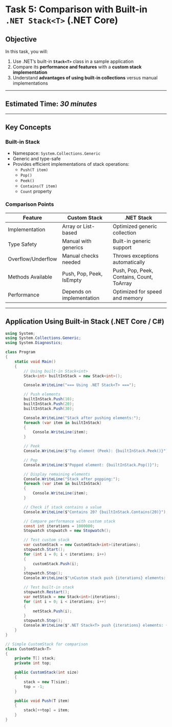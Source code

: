 # Task 5: Comparison with Built-in `.NET Stack<T>` (.NET Core)

## Objective
In this task, you will:
1. Use .NET’s built-in **`Stack<T>`** class in a sample application  
2. Compare its **performance and features** with a **custom stack implementation**  
3. Understand **advantages of using built-in collections** versus manual implementations  

---

## Estimated Time: *30 minutes*

---

## Key Concepts

### Built-in Stack<T>
- Namespace: `System.Collections.Generic`  
- Generic and type-safe  
- Provides efficient implementations of stack operations:
  - `Push(T item)`  
  - `Pop()`  
  - `Peek()`  
  - `Contains(T item)`  
  - `Count` property  

### Comparison Points
| Feature | Custom Stack | .NET Stack<T> |
|---------|-------------|---------------|
| Implementation | Array or List-based | Optimized generic collection |
| Type Safety | Manual with generics | Built-in generic support |
| Overflow/Underflow | Manual checks needed | Throws exceptions automatically |
| Methods Available | Push, Pop, Peek, IsEmpty | Push, Pop, Peek, Contains, Count, ToArray |
| Performance | Depends on implementation | Optimized for speed and memory |

---

## Application Using Built-in Stack<T> (.NET Core / C#)

```csharp
using System;
using System.Collections.Generic;
using System.Diagnostics;

class Program
{
    static void Main()
    {
        // Using built-in Stack<int>
        Stack<int> builtInStack = new Stack<int>();

        Console.WriteLine("=== Using .NET Stack<T> ===");

        // Push elements
        builtInStack.Push(10);
        builtInStack.Push(20);
        builtInStack.Push(30);

        Console.WriteLine("Stack after pushing elements:");
        foreach (var item in builtInStack)
        {
            Console.WriteLine(item);
        }

        // Peek
        Console.WriteLine($"Top element (Peek): {builtInStack.Peek()}");

        // Pop
        Console.WriteLine($"Popped element: {builtInStack.Pop()}");

        // Display remaining elements
        Console.WriteLine("Stack after popping:");
        foreach (var item in builtInStack)
        {
            Console.WriteLine(item);
        }

        // Check if stack contains a value
        Console.WriteLine($"Contains 20? {builtInStack.Contains(20)}");

        // Compare performance with custom stack
        const int iterations = 1000000;
        Stopwatch stopwatch = new Stopwatch();

        // Test custom stack
        var customStack = new CustomStack<int>(iterations);
        stopwatch.Start();
        for (int i = 0; i < iterations; i++)
        {
            customStack.Push(i);
        }
        stopwatch.Stop();
        Console.WriteLine($"\nCustom stack push {iterations} elements: {stopwatch.ElapsedMilliseconds} ms");

        // Test built-in stack
        stopwatch.Restart();
        var netStack = new Stack<int>(iterations);
        for (int i = 0; i < iterations; i++)
        {
            netStack.Push(i);
        }
        stopwatch.Stop();
        Console.WriteLine($".NET Stack<T> push {iterations} elements: {stopwatch.ElapsedMilliseconds} ms");
    }
}

// Simple CustomStack for comparison
class CustomStack<T>
{
    private T[] stack;
    private int top;

    public CustomStack(int size)
    {
        stack = new T[size];
        top = -1;
    }

    public void Push(T item)
    {
        stack[++top] = item;
    }
}
